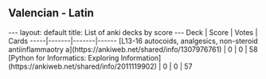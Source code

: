 <h2>Valencian  -  Latin</h2>
---
layout: default
title: List of anki decks by score
---
Deck | Score | Votes | Cards
-----|-------|-------|------
[L13-16 autocoids, analgesics, non-steroid antiinflammaotry a](https://ankiweb.net/shared/info/1307976761) | 0 | 0 | 58
[Python for Informatics: Exploring Information](https://ankiweb.net/shared/info/2011119902) | 0 | 0 | 57
